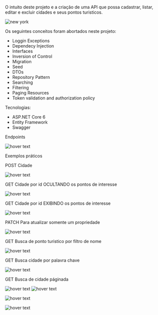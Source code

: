 O intuito deste projeto e a criação de uma API que possa cadastrar, listar, editar e excluir cidades e seus pontos turisticos.

 <img alt="new york"   src="https://media.istockphoto.com/vectors/new-york-city-skyline-horizontal-banner-black-and-white-silhouette-of-vector-id1065513344?k=20&m=1065513344&s=170667a&w=0&h=yRt6ZR5QrK4Xg1ZL1oU3pOrKJwkHGSPjX-tYCxUvtFw= ">


Os seguintes conceitos foram abortados neste projeto:
- Loggin Exceptions
- Dependecy Injection
- Interfaces
- Inversion of Control
- Migration
- Seed
- DTOs
- Repository Pattern
- Searching
- Filtering
- Paging Resources
- Token validation and authorization policy

Tecnologias:
- ASP.NET Core 6
- Entity Framework 
- Swagger 

Endpoints
<p align="left">
  <img src="https://user-images.githubusercontent.com/52931317/186797445-421eef53-5466-40dc-b7df-12fbb4e38656.png" title="hover text">
</p>

Exemplos práticos

POST Cidade
<p align="left">
  <img src="https://user-images.githubusercontent.com/52931317/186796271-c8b883da-2f12-4a2f-8afd-aee956e7eee9.png" title="hover text">
</p>

GET Cidade por id OCULTANDO os pontos de interesse
<p align="left">
  <img src="https://user-images.githubusercontent.com/52931317/186796854-53e9face-d070-4a00-b6d1-57e06cd018b3.png" title="hover text">
</p>

GET Cidade por id EXIBINDO os pontos de interesse
<p align="left">
  <img src="https://user-images.githubusercontent.com/52931317/186797037-e4073c24-0483-479b-8191-7bf71f2ddf53.png" title="hover text">
</p>

PATCH Para atualizar somente um propriedade 
<p align="left">
  <img src="https://user-images.githubusercontent.com/52931317/186797601-2c402cbf-50da-4b41-8b6d-0db07df3a5e1.png" title="hover text">
</p>

GET Busca de ponto turistico por filtro de nome
<p align="left">
  <img src="https://user-images.githubusercontent.com/52931317/186797728-95931648-dbf2-442d-9cb1-8a2258cf5ef3.png" title="hover text">
</p>

GET Busca cidade por palavra chave
<p align="left">
  <img src="https://user-images.githubusercontent.com/52931317/186798013-cf1c23c2-09ec-4dcd-ad16-b9909d6a6b52.png" title="hover text">
</p>

GET Busca de cidade páginada
<p align="left">
  <img src="https://user-images.githubusercontent.com/52931317/186798197-39b73194-5e47-46a2-8ec4-ae9d9434b9ae.png" title="hover text">
   <img src="https://user-images.githubusercontent.com/52931317/186798241-3f110d7b-8b53-4727-b456-c4fc32d05d72.png" title="hover text">
</p>

<p align="left">
  <img src="" title="hover text">
</p>

<p align="left">
  <img src="" title="hover text">
</p>

